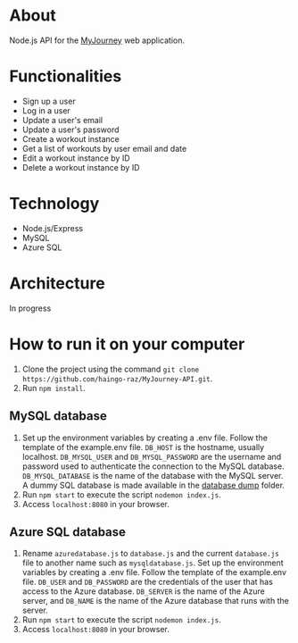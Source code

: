 # About 
Node.js API for the [MyJourney](https://github.com/haingo-raz/MyJourney) web application.

# Functionalities
- Sign up a user
- Log in a user
- Update a user's email
- Update a user's password
- Create a workout instance
- Get a list of workouts by user email and date
- Edit a workout instance by ID
- Delete a workout instance by ID

# Technology
- Node.js/Express
- MySQL
- Azure SQL

# Architecture
In progress

# How to run it on your computer
1. Clone the project using the command `git clone https://github.com/haingo-raz/MyJourney-API.git`.
2. Run `npm install`.

## MySQL database
1. Set up the environment variables by creating a .env file. Follow the template of the example.env file. `DB_HOST` is the hostname, usually localhost. `DB_MYSQL_USER` and `DB_MYSQL_PASSWORD` are the username and password used to authenticate the connection to the MySQL database. `DB_MYSQL_DATABASE` is the name of the database with the MySQL server. A dummy SQL database is made available in the [database dump](/database_dump) folder.
2. Run `npm start` to execute the script `nodemon index.js`.
3. Access `localhost:8080` in your browser.

## Azure SQL database
1. Rename `azuredatabase.js` to `database.js` and the current `database.js` file to another name such as `mysqldatabase.js`. Set up the environment variables by creating a .env file. Follow the template of the example.env file. `DB_USER` and `DB_PASSWORD` are the credentials of the user that has access to the Azure database. `DB_SERVER` is the name of the Azure server, and `DB_NAME` is the name of the Azure database that runs with the server.
2. Run `npm start` to execute the script `nodemon index.js`.
3. Access `localhost:8080` in your browser.